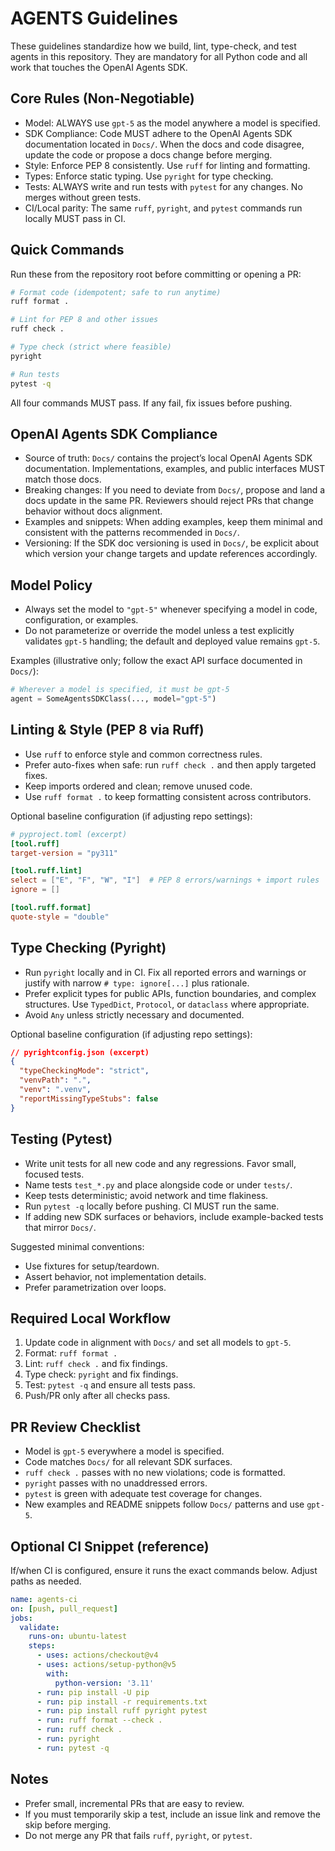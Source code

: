 # AGENTS Guidelines

These guidelines standardize how we build, lint, type-check, and test agents in this repository. They are mandatory for all Python code and all work that touches the OpenAI Agents SDK.

## Core Rules (Non-Negotiable)

- Model: ALWAYS use `gpt-5` as the model anywhere a model is specified.
- SDK Compliance: Code MUST adhere to the OpenAI Agents SDK documentation located in `Docs/`. When the docs and code disagree, update the code or propose a docs change before merging.
- Style: Enforce PEP 8 consistently. Use `ruff` for linting and formatting.
- Types: Enforce static typing. Use `pyright` for type checking.
- Tests: ALWAYS write and run tests with `pytest` for any changes. No merges without green tests.
- CI/Local parity: The same `ruff`, `pyright`, and `pytest` commands run locally MUST pass in CI.

## Quick Commands

Run these from the repository root before committing or opening a PR:

```bash
# Format code (idempotent; safe to run anytime)
ruff format .

# Lint for PEP 8 and other issues
ruff check .

# Type check (strict where feasible)
pyright

# Run tests
pytest -q
```

All four commands MUST pass. If any fail, fix issues before pushing.

## OpenAI Agents SDK Compliance

- Source of truth: `Docs/` contains the project’s local OpenAI Agents SDK documentation. Implementations, examples, and public interfaces MUST match those docs.
- Breaking changes: If you need to deviate from `Docs/`, propose and land a docs update in the same PR. Reviewers should reject PRs that change behavior without docs alignment.
- Examples and snippets: When adding examples, keep them minimal and consistent with the patterns recommended in `Docs/`.
- Versioning: If the SDK doc versioning is used in `Docs/`, be explicit about which version your change targets and update references accordingly.

## Model Policy

- Always set the model to `"gpt-5"` whenever specifying a model in code, configuration, or examples.
- Do not parameterize or override the model unless a test explicitly validates `gpt-5` handling; the default and deployed value remains `gpt-5`.

Examples (illustrative only; follow the exact API surface documented in `Docs/`):

```python
# Wherever a model is specified, it must be gpt-5
agent = SomeAgentsSDKClass(..., model="gpt-5")
```

## Linting & Style (PEP 8 via Ruff)

- Use `ruff` to enforce style and common correctness rules.
- Prefer auto-fixes when safe: run `ruff check .` and then apply targeted fixes.
- Keep imports ordered and clean; remove unused code.
- Use `ruff format .` to keep formatting consistent across contributors.

Optional baseline configuration (if adjusting repo settings):

```toml
# pyproject.toml (excerpt)
[tool.ruff]
target-version = "py311"

[tool.ruff.lint]
select = ["E", "F", "W", "I"]  # PEP 8 errors/warnings + import rules
ignore = []

[tool.ruff.format]
quote-style = "double"
```

## Type Checking (Pyright)

- Run `pyright` locally and in CI. Fix all reported errors and warnings or justify with narrow `# type: ignore[...]` plus rationale.
- Prefer explicit types for public APIs, function boundaries, and complex structures. Use `TypedDict`, `Protocol`, or `dataclass` where appropriate.
- Avoid `Any` unless strictly necessary and documented.

Optional baseline configuration (if adjusting repo settings):

```json
// pyrightconfig.json (excerpt)
{
  "typeCheckingMode": "strict",
  "venvPath": ".",
  "venv": ".venv",
  "reportMissingTypeStubs": false
}
```

## Testing (Pytest)

- Write unit tests for all new code and any regressions. Favor small, focused tests.
- Name tests `test_*.py` and place alongside code or under `tests/`.
- Keep tests deterministic; avoid network and time flakiness.
- Run `pytest -q` locally before pushing. CI MUST run the same.
- If adding new SDK surfaces or behaviors, include example-backed tests that mirror `Docs/`.

Suggested minimal conventions:

- Use fixtures for setup/teardown.
- Assert behavior, not implementation details.
- Prefer parametrization over loops.

## Required Local Workflow

1) Update code in alignment with `Docs/` and set all models to `gpt-5`.
2) Format: `ruff format .`
3) Lint: `ruff check .` and fix findings.
4) Type check: `pyright` and fix findings.
5) Test: `pytest -q` and ensure all tests pass.
6) Push/PR only after all checks pass.

## PR Review Checklist

- Model is `gpt-5` everywhere a model is specified.
- Code matches `Docs/` for all relevant SDK surfaces.
- `ruff check .` passes with no new violations; code is formatted.
- `pyright` passes with no unaddressed errors.
- `pytest` is green with adequate test coverage for changes.
- New examples and README snippets follow `Docs/` patterns and use `gpt-5`.

## Optional CI Snippet (reference)

If/when CI is configured, ensure it runs the exact commands below. Adjust paths as needed.

```yaml
name: agents-ci
on: [push, pull_request]
jobs:
  validate:
    runs-on: ubuntu-latest
    steps:
      - uses: actions/checkout@v4
      - uses: actions/setup-python@v5
        with:
          python-version: '3.11'
      - run: pip install -U pip
      - run: pip install -r requirements.txt
      - run: pip install ruff pyright pytest
      - run: ruff format --check .
      - run: ruff check .
      - run: pyright
      - run: pytest -q
```

## Notes

- Prefer small, incremental PRs that are easy to review.
- If you must temporarily skip a test, include an issue link and remove the skip before merging.
- Do not merge any PR that fails `ruff`, `pyright`, or `pytest`.

